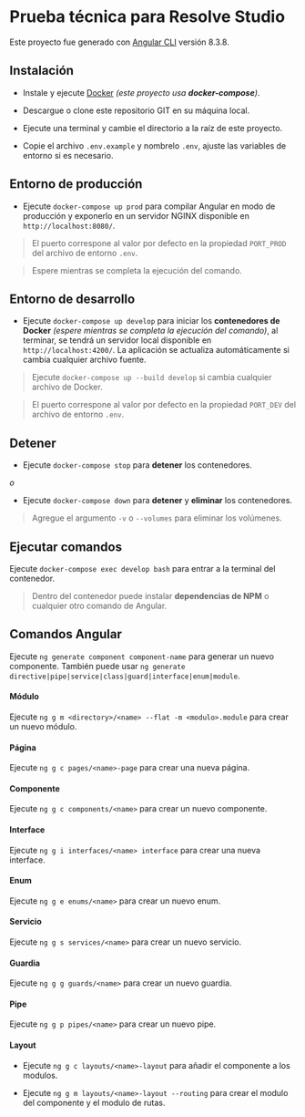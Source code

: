 # Prueba técnica para Resolve Studio

Este proyecto fue generado con [Angular CLI](https://github.com/angular/angular-cli) versión 8.3.8.

## Instalación

- Instale y ejecute [Docker](https://www.docker.com/) *(este proyecto usa **docker-compose**)*.

- Descargue o clone este repositorio GIT en su máquina local.

- Ejecute una terminal y cambie el directorio a la raíz de este proyecto.

- Copie el archivo `.env.example` y nombrelo `.env`, ajuste las variables de entorno si es necesario.

## Entorno de producción

- Ejecute `docker-compose up prod` para compilar Angular en modo de producción y exponerlo en un servidor NGINX disponible en `http://localhost:8080/`.

> El puerto correspone al valor por defecto en la propiedad `PORT_PROD` del archivo de entorno `.env`.

> Espere mientras se completa la ejecución del comando.

## Entorno de desarrollo

- Ejecute `docker-compose up develop` para iniciar los **contenedores de Docker** *(espere mientras se completa la ejecución del comando)*, al terminar, se tendrá un servidor local disponible en `http://localhost:4200/`. La aplicación se actualiza automáticamente si cambia cualquier archivo fuente.

> Ejecute `docker-compose up --build develop` si cambia cualquier archivo de Docker.

> El puerto correspone al valor por defecto en la propiedad `PORT_DEV` del archivo de entorno `.env`.

## Detener

- Ejecute `docker-compose stop` para **detener** los contenedores.

*o*

- Ejecute `docker-compose down` para **detener** y **eliminar** los contenedores.

> Agregue el argumento `-v` o `--volumes` para eliminar los volúmenes.

## Ejecutar comandos

Ejecute `docker-compose exec develop bash` para entrar a la terminal del contenedor.

> Dentro del contenedor puede instalar **dependencias de NPM** o cualquier otro comando de Angular.

## Comandos Angular

Ejecute `ng generate component component-name` para generar un nuevo componente. También puede usar `ng generate directive|pipe|service|class|guard|interface|enum|module`.

#### Módulo

Ejecute `ng g m <directory>/<name> --flat -m <modulo>.module` para crear un nuevo módulo.

#### Página

Ejecute `ng g c pages/<name>-page` para crear una nueva página.

#### Componente

Ejecute `ng g c components/<name>` para crear un nuevo componente.

#### Interface

Ejecute `ng g i interfaces/<name> interface` para crear una nueva interface.

#### Enum

Ejecute `ng g e enums/<name>` para crear un nuevo enum.

#### Servicio

Ejecute `ng g s services/<name>` para crear un nuevo servicio.

#### Guardia

Ejecute `ng g g guards/<name>` para crear un nuevo guardia.

#### Pipe

Ejecute `ng g p pipes/<name>` para crear un nuevo pipe.

#### Layout

- Ejecute `ng g c layouts/<name>-layout` para añadir el componente a los modulos.

- Ejecute `ng g m layouts/<name>-layout --routing` para crear el modulo del componente y el modulo de rutas.
